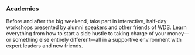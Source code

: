 ### Academies

Before and after the big weekend, take part in interactive, half-day workshops presented by alumni speakers and other friends of WDS. Learn everything from how to start a side hustle to taking charge of your money—or something else entirely different—all in a supportive environment with expert leaders and new friends.